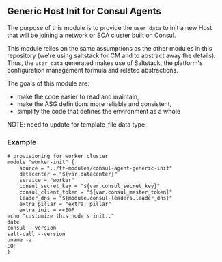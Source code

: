
## Generic Host Init for Consul Agents

The purpose of this module is to provide the `user_data` to init a new Host that
will be joining a network or SOA cluster built on Consul.

This module relies on the same assumptions as the other modules in this
repository (we're using saltstack for CM and to abstract away the details). Thus,
the `user_data` generated makes use of Saltstack, the platform's configuration
management formula and related abstractions.

The goals of this module are:

* make the code easier to read and maintain,
* make the ASG definitions more reliable and consistent,
* simplify the code that defines the environment as a whole

NOTE: need to update for template_file data type

### Example

```
# provisioning for worker cluster
module "worker-init" {
    source = "../tf-modules/consul-agent-generic-init"
    datacenter = "${var.datacenter}"
    service = "worker"
    consul_secret_key = "${var.consul_secret_key}"
    consul_client_token = "${var.consul_master_token}"
    leader_dns = "${module.consul-leaders.leader_dns}"
    extra_pillar = "extra: pillar"
    extra_init = <<EOF
echo "customize this node's init.."
date
consul --version
salt-call --version
uname -a
EOF
}
```

